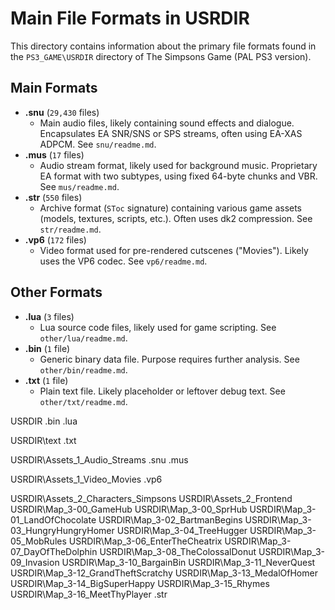 # Main File Formats in USRDIR

This directory contains information about the primary file formats found in the `PS3_GAME\USRDIR` directory of The Simpsons Game (PAL PS3 version).

## Main Formats

*   **.snu** (`29,430` files)
    *   Main audio files, likely containing sound effects and dialogue. Encapsulates EA SNR/SNS or SPS streams, often using EA-XAS ADPCM. See `snu/readme.md`.
*   **.mus** (`17` files)
    *   Audio stream format, likely used for background music. Proprietary EA format with two subtypes, using fixed 64-byte chunks and VBR. See `mus/readme.md`.
*   **.str** (`550` files)
    *   Archive format (`SToc` signature) containing various game assets (models, textures, scripts, etc.). Often uses dk2 compression. See `str/readme.md`.
*   **.vp6** (`172` files)
    *   Video format used for pre-rendered cutscenes ("Movies"). Likely uses the VP6 codec. See `vp6/readme.md`.

## Other Formats

*   **.lua** (`3` files)
    *   Lua source code files, likely used for game scripting. See `other/lua/readme.md`.
*   **.bin** (`1` file)
    *   Generic binary data file. Purpose requires further analysis. See `other/bin/readme.md`.
*   **.txt** (`1` file)
    *   Plain text file. Likely placeholder or leftover debug text. See `other/txt/readme.md`.

USRDIR
.bin
.lua

USRDIR\text
.txt

USRDIR\Assets_1_Audio_Streams
.snu
.mus

USRDIR\Assets_1_Video_Movies
.vp6

USRDIR\Assets_2_Characters_Simpsons
USRDIR\Assets_2_Frontend
USRDIR\Map_3-00_GameHub
USRDIR\Map_3-00_SprHub
USRDIR\Map_3-01_LandOfChocolate
USRDIR\Map_3-02_BartmanBegins
USRDIR\Map_3-03_HungryHungryHomer
USRDIR\Map_3-04_TreeHugger
USRDIR\Map_3-05_MobRules
USRDIR\Map_3-06_EnterTheCheatrix
USRDIR\Map_3-07_DayOfTheDolphin
USRDIR\Map_3-08_TheColossalDonut
USRDIR\Map_3-09_Invasion
USRDIR\Map_3-10_BargainBin
USRDIR\Map_3-11_NeverQuest
USRDIR\Map_3-12_GrandTheftScratchy
USRDIR\Map_3-13_MedalOfHomer
USRDIR\Map_3-14_BigSuperHappy
USRDIR\Map_3-15_Rhymes
USRDIR\Map_3-16_MeetThyPlayer
.str


